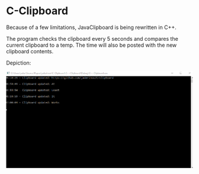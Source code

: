 # C-Clipboard
Because of a few limitations, JavaClipboard is being rewritten in C++. 

The program checks the clipboard every 5 seconds and compares the current clipboard to a temp. The time will also be posted with the new clipboard contents.

Depiction:

![ ](/clip.png)
